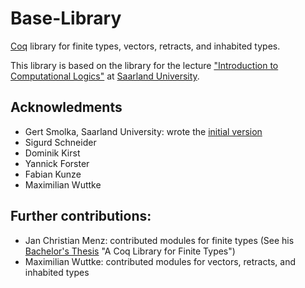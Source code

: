 # Base-Library
[Coq](https://coq.inria.fr/) library for finite types, vectors, retracts, and inhabited types.

This library is based on the library for the lecture ["Introduction to Computational Logics"](https://courses.ps.uni-saarland.de/icl_16/) at [Saarland University](https://www.uni-saarland.de/nc/en/home.html).

## Acknowledments

- Gert Smolka, Saarland University: wrote the [initial version](http://www.ps.uni-saarland.de/courses/cl-ss16/LectureNotes/html/toc.html)
- Sigurd Schneider
- Dominik Kirst
- Yannick Forster
- Fabian Kunze
- Maximilian Wuttke

## Further contributions:
- Jan Christian Menz: contributed modules for finite types (See his [Bachelor's Thesis](https://www.ps.uni-saarland.de/~menz/bachelor.php) "A Coq Library for Finite Types")
- Maximilian Wuttke: contributed modules for vectors, retracts, and inhabited types
